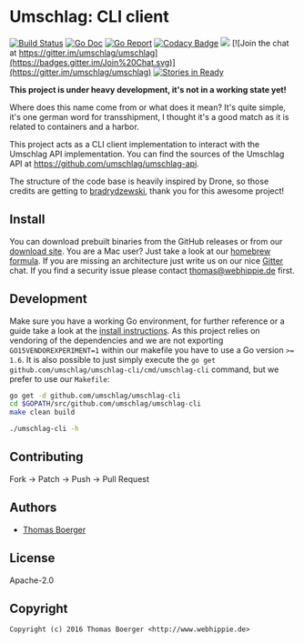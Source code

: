 # Umschlag: CLI client

[![Build Status](http://github.dronehippie.de/api/badges/umschlag/umschlag-cli/status.svg)](http://github.dronehippie.de/umschlag/umschlag-cli)
[![Go Doc](https://godoc.org/github.com/umschlag/umschlag-cli?status.svg)](http://godoc.org/github.com/umschlag/umschlag-cli)
[![Go Report](http://goreportcard.com/badge/github.com/umschlag/umschlag-cli)](http://goreportcard.com/report/github.com/umschlag/umschlag-cli)
[![Codacy Badge](https://api.codacy.com/project/badge/Grade/a8a9dd7a2e0a4437a56db779e38b47ed)](https://www.codacy.com/app/tboerger/umschlag-cli?utm_source=github.com&amp;utm_medium=referral&amp;utm_content=umschlag/umschlag-cli&amp;utm_campaign=Badge_Grade)
[![](https://images.microbadger.com/badges/image/umschlag/umschlag-cli.svg)](http://microbadger.com/images/umschlag/umschlag-cli "Get your own image badge on microbadger.com")
[![Join the chat at https://gitter.im/umschlag/umschlag](https://badges.gitter.im/Join%20Chat.svg)](https://gitter.im/umschlag/umschlag)
[![Stories in Ready](https://badge.waffle.io/umschlag/umschlag-api.svg?label=ready&title=Ready)](http://waffle.io/umschlag/umschlag-api)

**This project is under heavy development, it's not in a working state yet!**

Where does this name come from or what does it mean? It's quite simple, it's one german word for transshipment, I thought it's a good match as it is related to containers and a harbor.

This project acts as a CLI client implementation to interact with the Umschlag API implementation. You can find the sources of the Umschlag API at https://github.com/umschlag/umschlag-api.

The structure of the code base is heavily inspired by Drone, so those credits are getting to [bradrydzewski](https://github.com/bradrydzewski), thank you for this awesome project!


## Install

You can download prebuilt binaries from the GitHub releases or from our [download site](http://dl.webhippie.de/umschlag-cli). You are a Mac user? Just take a look at our [homebrew formula](https://github.com/umschlag/homebrew-umschlag). If you are missing an architecture just write us on our nice [Gitter](https://gitter.im/umschlag/umschlag) chat. If you find a security issue please contact thomas@webhippie.de first.


## Development

Make sure you have a working Go environment, for further reference or a guide take a look at the [install instructions](http://golang.org/doc/install.html). As this project relies on vendoring of the dependencies and we are not exporting `GO15VENDOREXPERIMENT=1` within our makefile you have to use a Go version `>= 1.6`. It is also possible to just simply execute the `go get github.com/umschlag/umschlag-cli/cmd/umschlag-cli` command, but we prefer to use our `Makefile`:

```bash
go get -d github.com/umschlag/umschlag-cli
cd $GOPATH/src/github.com/umschlag/umschlag-cli
make clean build

./umschlag-cli -h
```


## Contributing

Fork -> Patch -> Push -> Pull Request


## Authors

* [Thomas Boerger](https://github.com/tboerger)


## License

Apache-2.0


## Copyright

```
Copyright (c) 2016 Thomas Boerger <http://www.webhippie.de>
```
